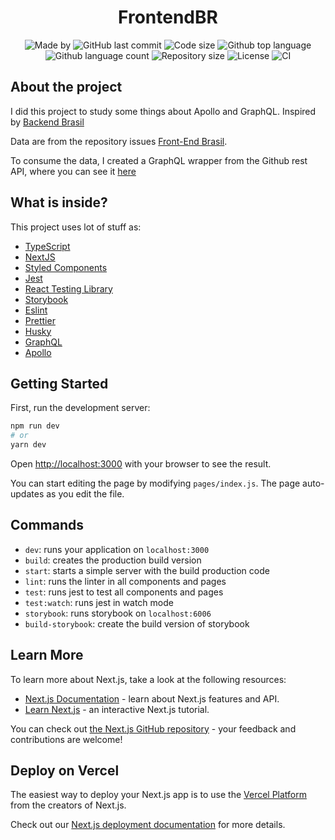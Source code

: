 <h1 align="center">FrontendBR</h1>

<p align="center">
  <img alt="Made by" src="https://img.shields.io/badge/made%20by-Morpa%20-%2356BEB8">

  <img alt="GitHub last commit" src="https://img.shields.io/github/last-commit/morpa/FrontendBR.svg?color=56BEB8">

  <img alt="Code size" src="https://img.shields.io/github/languages/code-size/morpa/FrontendBR.svg?color=56BEB8">

  <img alt="Github top language" src="https://img.shields.io/github/languages/top/Morpa/FrontendBR?color=56BEB8">

  <img alt="Github language count" src="https://img.shields.io/github/languages/count/Morpa/FrontendBR?color=56BEB8">

  <img alt="Repository size" src="https://img.shields.io/github/repo-size/Morpa/FrontendBR?color=56BEB8">

  <img alt="License" src="https://img.shields.io/github/license/Morpa/FrontendBR?color=56BEB8">

  <img alt="CI" src="https://github.com/Morpa/FrontendBR/workflows/ci/badge.svg?color=56BEB8">

</p>

## About the project
I did this project to study some things about Apollo and GraphQL. Inspired by [Backend Brasil](https://backendbrasil.com.br/)

Data are from the repository issues [Front-End Brasil](https://github.com/frontendbr/vagas).

To consume the data, I created a GraphQL wrapper from the Github rest API, where you can see it [here](https://github.com/Morpa/github-api-graphql-wrapper)

## What is inside?

This project uses lot of stuff as:

- [TypeScript](https://www.typescriptlang.org/)
- [NextJS](https://nextjs.org/)
- [Styled Components](https://styled-components.com/)
- [Jest](https://jestjs.io/)
- [React Testing Library](https://testing-library.com/docs/react-testing-library/intro)
- [Storybook](https://storybook.js.org/)
- [Eslint](https://eslint.org/)
- [Prettier](https://prettier.io/)
- [Husky](https://github.com/typicode/husky)
- [GraphQL](https://graphql.org/)
- [Apollo](https://www.apollographql.com/)

## Getting Started

First, run the development server:

```bash
npm run dev
# or
yarn dev
```

Open [http://localhost:3000](http://localhost:3000) with your browser to see the result.

You can start editing the page by modifying `pages/index.js`. The page auto-updates as you edit the file.

## Commands

- `dev`: runs your application on `localhost:3000`
- `build`: creates the production build version
- `start`: starts a simple server with the build production code
- `lint`: runs the linter in all components and pages
- `test`: runs jest to test all components and pages
- `test:watch`: runs jest in watch mode
- `storybook`: runs storybook on `localhost:6006`
- `build-storybook`: create the build version of storybook

## Learn More

To learn more about Next.js, take a look at the following resources:

- [Next.js Documentation](https://nextjs.org/docs) - learn about Next.js features and API.
- [Learn Next.js](https://nextjs.org/learn) - an interactive Next.js tutorial.

You can check out [the Next.js GitHub repository](https://github.com/vercel/next.js/) - your feedback and contributions are welcome!

## Deploy on Vercel

The easiest way to deploy your Next.js app is to use the [Vercel Platform](https://vercel.com/import?utm_medium=default-template&filter=next.js&utm_source=create-next-app&utm_campaign=create-next-app-readme) from the creators of Next.js.

Check out our [Next.js deployment documentation](https://nextjs.org/docs/deployment) for more details.
